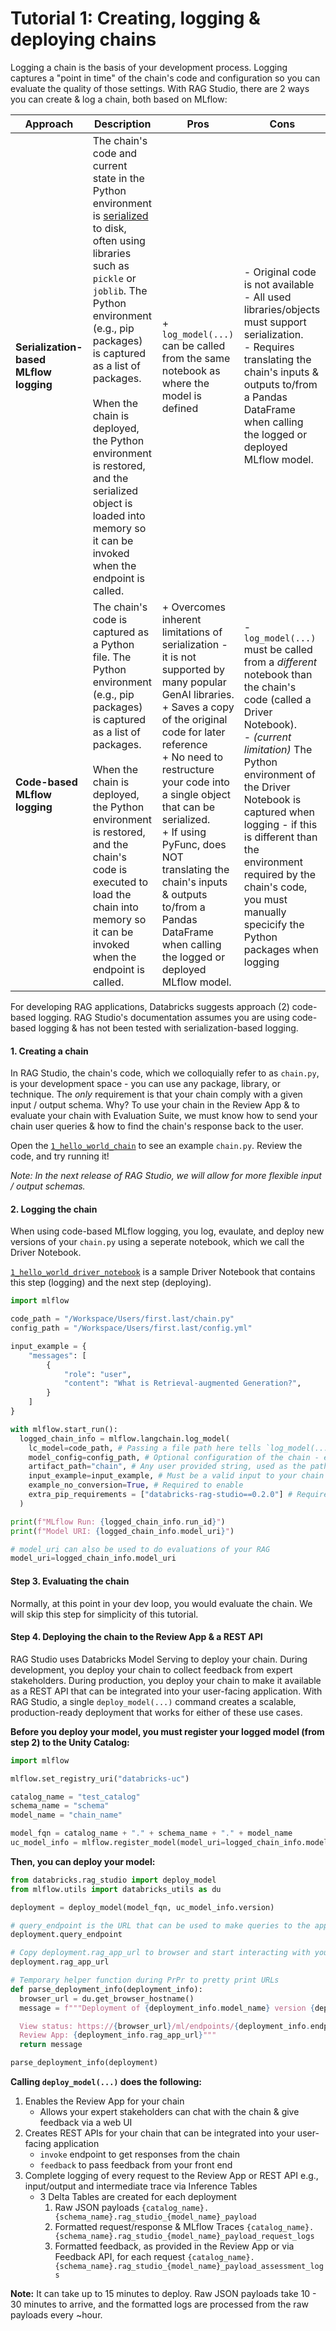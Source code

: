 # Tutorial 1: Creating, logging & deploying chains

Logging a chain is the basis of your development process.  Logging captures a "point in time" of the chain's code and configuration so you can evaluate the quality of those settings.  With RAG Studio, there are 2 ways you can create & log a chain, both based on MLflow:

|Approach|Description|Pros|Cons|
|-------|-------|-------|-------|
|**Serialization-based MLflow logging**|The chain's code and current state in the Python environment is [serialized](https://mlflow.org/docs/latest/traditional-ml/creating-custom-pyfunc/part1-named-flavors.html) to disk, often using libraries such as `pickle` or `joblib`.  The Python environment (e.g., pip packages) is captured as a list of packages.  <br/><br/>When the chain is deployed, the Python environment is restored, and the serialized object is loaded into memory so it can be invoked when the endpoint is called.|+ `log_model(...)` can be called from the same notebook as where the model is defined| - Original code is not available<br/>- All used libraries/objects must support serialization. <br/> - Requires translating the chain's inputs & outputs to/from a Pandas DataFrame when calling the logged or deployed MLflow model.|
|**Code-based MLflow logging**| The chain's code is captured as a Python file.  The Python environment (e.g., pip packages) is captured as a list of packages.  <br/><br/>When the chain is deployed, the Python environment is restored, and the chain's code is executed to load the chain into memory so it can be invoked when the endpoint is called. | + Overcomes inherent limitations of serialization - it is not supported by many popular GenAI libraries. <br/> + Saves a copy of the original code for later reference <br/>+ No need to restructure your code into a single object that can be serialized. <br/> + If using PyFunc, does NOT translating the chain's inputs & outputs to/from a Pandas DataFrame when calling the logged or deployed MLflow model. | - `log_model(...)` must be called from a *different* notebook than the chain's code (called a Driver Notebook).<br/>- *(current limitation)* The Python environment of the Driver Notebook is captured when logging - if this is different than the environment required by the chain's code, you must manually specicify the Python packages when logging  |

For developing RAG applications, Databricks suggests approach (2) code-based logging.  RAG Studio's documentation assumes you are using code-based logging & has not been tested with serialization-based logging.

#### **1. Creating a chain**

In RAG Studio, the chain's code, which we colloquially refer to as `chain.py`, is your development space - you can use any package, library, or technique.  The *only* requirement is that your chain comply with a given input / output schema.  Why?  To use your chain in the Review App & to evaluate your chain with Evaluation Suite, we must know how to send your chain user queries & how to find the chain's response back to the user.

Open the [`1_hello_world_chain`](Tutorials/1_hello_world/1_hello_world_chain.py) to see an example `chain.py`.  Review the code, and try running it!

*Note: In the next release of RAG Studio, we will allow for more flexible input / output schemas.*
<!--
##### Input schema
Your chain must accept an array of [OpenAI-formatted messages](https://docs.databricks.com/en/machine-learning/foundation-models/api-reference.html#chatmessage) as a `messages` parameter.
```
# This is the same input your chain's REST API will accept.
question = {
    "messages": [
        {
            "role": "user",
            "content": "question 1",
        },
        {
            "role": "assistant",
            "content": "answer 1",
        },
        {
            "role": "user",
            "content": "new question!!",
        },
    ]
}
```

##### Output schema
Your chain must return a single string value.  To do this in LangChain, use `StrOutputParser()` as your final chain step.
```
chain = (
    {
        "user_query": itemgetter("messages")
        | RunnableLambda(extract_user_query_string),
        "chat_history": itemgetter("messages") | RunnableLambda(extract_chat_history),
    }
    | RunnableLambda(fake_model)
    | StrOutputParser()
)
```
-->
#### 2. Logging the chain

When using code-based MLflow logging, you log, evaulate, and deploy new versions of your `chain.py` using a seperate notebook, which we call the Driver Notebook.  

[`1_hello_world_driver_notebook`](Tutorials/1_hello_world/1_hello_world_driver_notebook.py) is a sample Driver Notebook that contains this step (logging) and the next step (deploying).

```python
import mlflow 

code_path = "/Workspace/Users/first.last/chain.py"
config_path = "/Workspace/Users/first.last/config.yml"

input_example = {
    "messages": [
        {
            "role": "user",
            "content": "What is Retrieval-augmented Generation?",
        }
    ]
}

with mlflow.start_run():
  logged_chain_info = mlflow.langchain.log_model(
    lc_model=code_path, # Passing a file path here tells `log_model(...)` to use code-based logging vs. serialization-based logging.
    model_config=config_path, # Optional configuration of the chain - either a Python dictionary or path to a YAML file
    artifact_path="chain", # Any user provided string, used as the path inside the MLflow model where artifacts are stored
    input_example=input_example, # Must be a valid input to your chain 
    example_no_conversion=True, # Required to enable 
    extra_pip_requirements = ["databricks-rag-studio==0.2.0"] # Required during PrPr to tell Databricks, this is a RAG Studio compatible model
  )

print(f"MLflow Run: {logged_chain_info.run_id}")
print(f"Model URI: {logged_chain_info.model_uri}")

# model_uri can also be used to do evaluations of your RAG
model_uri=logged_chain_info.model_uri
```

#### Step 3. Evaluating the chain

Normally, at this point in your dev loop, you would evaluate the chain.  We will skip this step for simplicity of this tutorial.

#### Step 4. Deploying the chain to the Review App & a REST API

RAG Studio uses Databricks Model Serving to deploy your chain.  During development, you deploy your chain to collect feedback from expert stakeholders.  During production, you deploy your chain to make it available as a REST API that can be integrated into your user-facing application.  With RAG Studio, a single  `deploy_model(...)` command creates a scalable, production-ready deployment that works for either of these use cases.

**Before you deploy your model, you must register your logged model (from step 2) to the Unity Catalog:**

```python
import mlflow

mlflow.set_registry_uri("databricks-uc")

catalog_name = "test_catalog"
schema_name = "schema"
model_name = "chain_name"

model_fqn = catalog_name + "." + schema_name + "." + model_name
uc_model_info = mlflow.register_model(model_uri=logged_chain_info.model_uri, name=model_fqn)
```

**Then, you can deploy your model:**

```python
from databricks.rag_studio import deploy_model
from mlflow.utils import databricks_utils as du

deployment = deploy_model(model_fqn, uc_model_info.version)

# query_endpoint is the URL that can be used to make queries to the app
deployment.query_endpoint

# Copy deployment.rag_app_url to browser and start interacting with your RAG application.
deployment.rag_app_url

# Temporary helper function during PrPr to pretty print URLs
def parse_deployment_info(deployment_info):
  browser_url = du.get_browser_hostname()
  message = f"""Deployment of {deployment_info.model_name} version {deployment_info.model_version} initiated.  This can take up to 15 minutes and the Review App & REST API will not work until this deployment finishes. 

  View status: https://{browser_url}/ml/endpoints/{deployment_info.endpoint_name}
  Review App: {deployment_info.rag_app_url}"""
  return message

parse_deployment_info(deployment)

```

**Calling `deploy_model(...)` does the following:**

1. Enables the Review App for your chain
    - Allows your expert stakeholders can chat with the chain & give feedback via a web UI
2. Creates REST APIs for your chain that can be integrated into your user-facing application
    - `invoke` endpoint to get responses from the chain
    - `feedback` to pass feedback from your front end
3. Complete logging of every request to the Review App or REST API e.g., input/output and intermediate trace via Inference Tables
    - 3 Delta Tables are created for each deployment
      1. Raw JSON payloads `{catalog_name}.{schema_name}.rag_studio_{model_name}_payload`
      2. Formatted request/response & MLflow Traces `{catalog_name}.{schema_name}.rag_studio_{model_name}_payload_request_logs`
      3. Formatted feedback, as provided in the Review App or via Feedback API, for each request `{catalog_name}.{schema_name}.rag_studio_{model_name}_payload_assessment_logs`

**Note:** It can take up to 15 minutes to deploy.  Raw JSON payloads take 10 - 30 minutes to arrive, and the formatted logs are processed from the raw payloads every ~hour.

